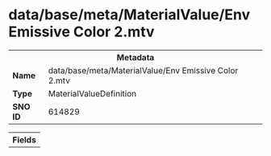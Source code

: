 <h1>data/base/meta/MaterialValue/Env Emissive Color 2.mtv</h1><table><tr><th colspan="100%">Metadata</th></tr><tr><td><b>Name</b></td><td>data/base/meta/MaterialValue/Env Emissive Color 2.mtv</td></tr><tr><td><b>Type</b></td><td>MaterialValueDefinition</td></tr><tr><td><b>SNO ID</b></td><td>614829</td></tr></table>

<table><tr><th colspan="100%">Fields</th></tr></table>

